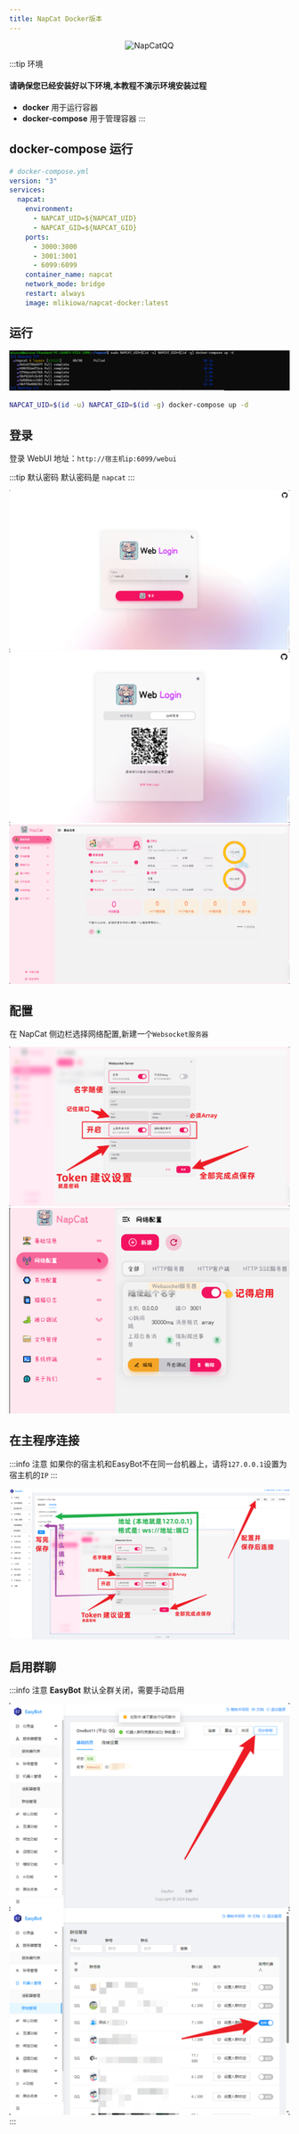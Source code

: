 ```yaml
---
title: NapCat Docker版本
---
```


<div align="center">
  
![NapCatQQ](https://socialify.git.ci/NapNeko/NapCatQQ/image?font=Jost&logo=https%3A%2F%2Fnapneko.github.io%2Fassets%2Fnewlogo.png&name=1&owner=1&pattern=Diagonal+Stripes&stargazers=1&theme=Auto)
  
</div>

:::tip 环境

#### 请确保您已经安装好以下环境,本教程不演示环境安装过程

- **docker** 用于运行容器
- **docker-compose** 用于管理容器
  :::

## docker-compose 运行

```yml
# docker-compose.yml
version: "3"
services:
  napcat:
    environment:
      - NAPCAT_UID=${NAPCAT_UID}
      - NAPCAT_GID=${NAPCAT_GID}
    ports:
      - 3000:3000
      - 3001:3001
      - 6099:6099
    container_name: napcat
    network_mode: bridge
    restart: always
    image: mlikiowa/napcat-docker:latest
```

## 运行

![](./image/installed.png)

```bash
NAPCAT_UID=$(id -u) NAPCAT_GID=$(id -g) docker-compose up -d
```

## 登录

登录 WebUI 地址：`http://宿主机ip:6099/webui`

:::tip 默认密码
默认密码是 `napcat`
:::

![](../image/napcat_1.png)
![](./image/scan.png)
![](../image/napcat_2.png)

## 配置

在 NapCat 侧边栏选择网络配置,新建一个`Websocket服务器`

![](../image/napcat_setting.png)
![](../image/enable.png)

## 在主程序连接

:::info 注意
如果你的宿主机和EasyBot不在同一台机器上，请将`127.0.0.1`设置为宿主机的`IP`
:::

![](../image/edit.png)

## 启用群聊

:::info 注意
**EasyBot** 默认全群关闭，需要手动启用

![](../image/group_1.png)
![](../image/group_2.png)
:::